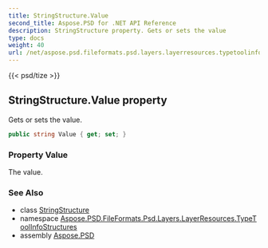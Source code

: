 ```yaml
---
title: StringStructure.Value
second_title: Aspose.PSD for .NET API Reference
description: StringStructure property. Gets or sets the value
type: docs
weight: 40
url: /net/aspose.psd.fileformats.psd.layers.layerresources.typetoolinfostructures/stringstructure/value/
---
```

{{< psd/tize >}}
## StringStructure.Value property

Gets or sets the value.

```csharp
public string Value { get; set; }
```

### Property Value

The value.

### See Also

* class [StringStructure](../)
* namespace [Aspose.PSD.FileFormats.Psd.Layers.LayerResources.TypeToolInfoStructures](../../stringstructure/)
* assembly [Aspose.PSD](../../../)


